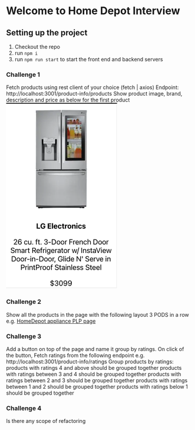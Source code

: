 # Welcome to Home Depot Interview

## Setting up the project

1. Checkout the repo
2. run `npm i`
3. run `npm run start` to start the front end and backend servers

### Challenge 1

Fetch products using rest client of your choice (fetch | axios)
Endpoint: http://localhost:3001/product-info/products
Show product image, brand, description and price as below for the first product
![product pod](/client/public/product-pod.png)

### Challenge 2

Show all the products in the page with the following layout
3 PODS in a row
e.g. [HomeDepot appliance PLP page](https://www.homedepot.com/b/Appliances-Refrigerators-French-Door-Refrigerators/N-5yc1vZc3oo)

### Challenge 3

Add a button on top of the page and name it group by ratings.
On click of the button, Fetch ratings from the following endpoint
e.g. http://localhost:3001/product-info/ratings
Group products by ratings:
products with ratings 4 and above should be grouped together
products with ratings between 3 and 4 should be grouped together
products with ratings between 2 and 3 should be grouped together
products with ratings between 1 and 2 should be grouped together
products with ratings below 1 should be grouped together

### Challenge 4

Is there any scope of refactoring
